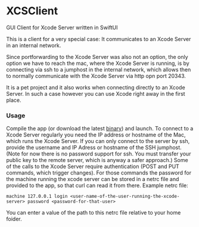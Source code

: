 # XCSClient
GUI Client for Xcode Server written in SwiftUI

This is a client for a very special case:
It communicates to an Xcode Server in an internal network.

Since portforwarding to the Xcode Server was also not an option, the only option we have to reach the mac, where the Xcode Server is running, is by connecting via ssh to a jumphost in the internal network, which allows then to normally communicate with the Xcode Server via http opn port 20343.

It is a pet project and it also works when connecting directly to an Xcode Server. In such a case however you can use Xcode right away in the first place. 

### Usage
Compile the app (or download the latest [binary](https://github.com/a7ex/XCSClient/releases/latest/download/XCSClient.app.zip)) and launch.
To connect to a Xcode Server regularly you need the IP address or hostname of the Mac, which runs the Xcode Server.
If you can only connect to the server by ssh, provide the username and IP Adress or hostname of the SSH jumphost. (Note for now there is no password support for ssh. You must transfer your public key to the remote server, which is anyway a safer approach.)
Some of the calls to the Xcode Server require authentication (POST and PUT commands, which trigger changes). For those commands the password for the machine running the xcode server can be stored in a netrc file and provided to the app, so that curl can read it from there.
Example netrc file:
```
machine 127.0.0.1 login <user-name-of-the-user-running-the-xcode-server> password <password-for-that-user>
```
You can enter a value of the path to this netrc file relative to your home foider.
